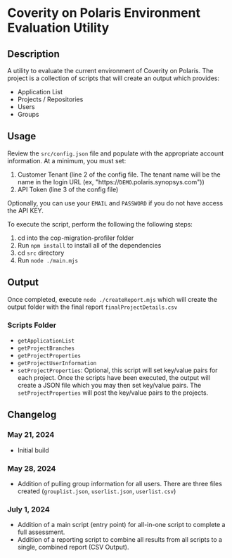 # Coverity on Polaris Environment Evaluation Utility

## Description

A utility to evaluate the current environment of Coverity on Polaris. The project is a collection of scripts that will create an output which provides:

- Application List
- Projects / Repositories
- Users
- Groups


## Usage

Review the `src/config.json` file and populate with the appropriate account information. At a minimum, you must set:

1. Customer Tenant (line 2 of the config file.  The tenant name will be the name in the login URL (ex, "https://`DEMO`.polaris.synopsys.com"))
2. API Token (line 3 of the config file)

Optionally, you can use your `EMAIL` and `PASSWORD` if you do not have access the API KEY.

To execute the script, perform the following the following steps:

1.  cd into the cop-migration-profiler folder
2.  Run `npm install` to install all of the dependencies
3.  cd `src` directory
4.  Run `node ./main.mjs`

## Output

Once completed, execute `node ./createReport.mjs` which will create the output folder with the final report `finalProjectDetails.csv`

### Scripts Folder

- `getApplicationList`
- `getProjectBranches`
- `getProjectProperties`
- `getProjectUserInformation`
- `setProjectProperties`: Optional, this script will set key/value pairs for each project. Once the scripts have been executed, the output will create a JSON file which you may then set key/value pairs. The `setProjectProperties` will post the key/value pairs to the projects.

## Changelog

### May 21, 2024
- Initial build

### May 28, 2024
- Addition of pulling group information for all users. There are three files created (`grouplist.json`, `userlist.json`, `userlist.csv`)

### July 1, 2024
- Addition of a main script (entry point) for all-in-one script to complete a full assessment.
- Addition of a reporting script to combine all results from all scripts to a single, combined report (CSV Output).
